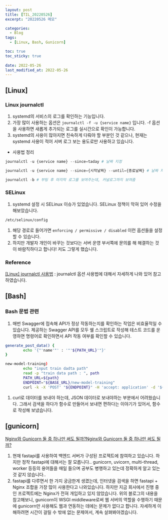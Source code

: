 ```yaml
---
layout: post
title: [TIL_20220526]
excerpt: "20220526 메모"

categories:
  - Blog
tags:
  - [Linux, Bash, Gunicorn]

toc: true
toc_sticky: true
 
date: 2022-05-26
last_modified_at: 2022-05-26
---
```


## [Linux]

### Linux journalctl

1. systemd의 서비스의 로그를 확인하는 기능입니다.
2. 가장 많이 사용하는 옵션은 `journalctl -f -u {service name}` 입니다. -f 옵션을 사용하면 새롭게 추가되는 로그를 실시간으로 확인이 가능합니다.
3. systemd의 사용이 많아지면 친숙하게 다뤄야 할 부분인 것 같으나, 현재는 systemd 사용이 적어 서버 로그 보는 용도로만 사용하고 있습니다.
- 사용법 정리

```python
journalctl -u {service name} --since=taday # 날짜 지정

journalctl -u {service name} --since={시작날짜} --until={종료날짜} # 날짜 지정

journalctl -b # 부팅 후 마지막 로그를 보여주는데, 커널로그까지 보여줌
```

### SELinux

1. systemd 설정 시 SELinux 이슈가 있었습니다. SELinux 정책이 막혀 있어 수정을 해보았습니다.

```bash
/etc/selinux/config
```

1. 해당 경로로 들어가면 `enforcing / permissive / disabled` 이런 옵션들을 설정할 수 있습니다. 
2. 하지만 개발자 개인이 바꾸는 것보다는 서버 운영 부서쪽에 문의를 해 해결하는 것이 바람직하다고 합니다! 저도 그렇게 했습니다.

### Reference

[[Linux] journalctl 사용법](https://sysops.tistory.com/115) : journalctl 옵션 사용법에 대해서 자세하게 나와 있어 참고하였습니다.

## [Bash]

### Bash 문법 관련

1. 매번 Swagger에 접속해 API가 정상 작동하는지를 확인하는 작업은 비효율적일 수 있습니다. 제공하는 Swagger API를 모두 쉘 스크립트로 작성해 테스트 코드를 운영하면 명령어로 확인하면서 API 작동 여부를 확인할 수 있습니다.

```bash
generate_post_data() {
		echo '{"'name'"' : '"'${PATH_URL}'"}'
}

new-model-training)
		echo "input train dadta path"
		read -p "train data path : ", path
		PATH_URL=${path}
		ENDPOINT="${BASE_URL}/new-model-training"
		curl -k -X 'POST' "${ENDPOINT}" -H 'accept: application' -d '${genereate_post_data}' | jq
```

1. curl로 데이터를 보내야 하는데, JSON 데이터로 보내야하는 부분에서 어려웠습니다. 그래서 검색을 하다가 함수로 만들어서 보내면 편하다는 이야기가 있어서, 함수로 작성해 보냈습니다. 

## [gunicorn]

[Nginx와 Gunicorn 둘 중 하나만 써도 될까?Nginx와 Gunicorn 둘 중 하나만 써도 될까?](https://velog.io/@jimin_lee/Nginx와-Gunicorn-둘-중-하나만-써도-될까)

1. 현재 fastapi를 사용하여 백엔드 서버가 구성된 프로젝트에 참여하고 있습니다. 하지만 정작 fastapi에 대해서는 잘 모릅니다.. gunicorn, uvicorn, multi-thread, worker 등등의 용어들을 매일 들으며 공부도 병행하고 있는데 정확하게 알고 있는 것 같지 않습니다..
2. fastapi를 다루면서 한 가지 궁금한게 생겼는데, 인터넷을 검색을 하면 fastapi + Nginx 조합을 가장 많이 사용한다고 나와있습니다. 하지만 지금 회사에서 진행 중인 프로젝트에는 Nginx가 전혀 개입하고 있지 않았습니다. 위의 블로그의 내용을 참고해보니, gunicorn이 WSGI middleware로써 웹 서버의 역할을 수행하기 때문에 gunicorn만 사용해도 웹과 연동하는 데에는 문제가 없다고 합니다. 자세하게 이해하려면 시간이 걸릴 수 밖에 없는 문제여서, 계속 살펴봐야겠습니다.